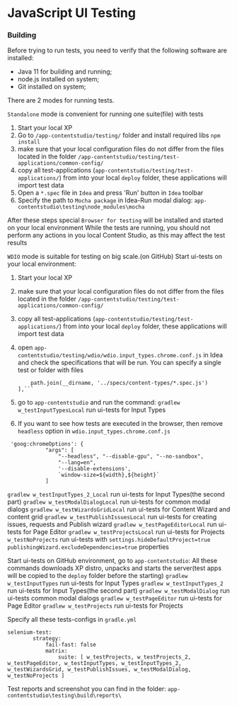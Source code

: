JavaScript UI Testing
===

### Building

Before trying to run tests, you need to verify that the following software are installed:

* Java 11 for building and running;
* node.js installed on system;
* Git installed on system;

There are 2 modes for running tests.

`Standalone` mode is convenient for running one suite(file) with tests
1. Start your local XP
2. Go to `/app-contentstudio/testing/` folder and install required libs
    ``` npm install ```
3. make sure that your local configuration files do not differ from the files located in the folder `/app-contentstudio/testing/test-applications/common-config/`
4. copy all test-applications (`app-contentstudio/testing/test-applications/`) from  into your local `deploy` folder, these applications will import test data
5. Open a `*.spec` file in `Idea` and press 'Run' button in `Idea` toolbar
6. Specify the path to `Mocha package` in Idea-Run modal dialog: `app-contentstudio\testing\node_modules\mocha`

 After these steps special `Browser for testing` will be installed and started on your local environment
 While the tests are running, you should not perform any actions in you local Content Studio, as this may affect the test results


`WDIO` mode is suitable for testing on big scale.(on GitHub)
Start ui-tests on your local environment:
1. Start your local XP
2. make sure that your local configuration files do not differ from the files located in the folder `/app-contentstudio/testing/test-applications/common-config/`
3. copy all test-applications (`app-contentstudio/testing/test-applications/`) from  into your local `deploy` folder, these applications will import test data
4. open `app-contentstudio/testing/wdio/wdio.input_types.chrome.conf.js` in Idea and check the specifications that will be run.
   You can specify a single test or folder with files

    ``` specs: [
        path.join(__dirname, '../specs/content-types/*.spec.js')
    ],```

5. go to `app-contentstudio` and run the command:
    ```gradlew w_testInputTypesLocal```  run ui-tests for Input Types

6. If you want to see how tests are executed in the browser, then remove ``headless`` option in `wdio.input_types.chrome.conf.js`

```
 'goog:chromeOptions': {
            "args": [
                "--headless", "--disable-gpu", "--no-sandbox",
                "--lang=en",
                '--disable-extensions',
                `window-size=${width},${height}`
            ]
```

```gradlew w_testInputTypes_2_Local``` run ui-tests for Input Types(the second part)
```gradlew w_testModalDialogLocal```   run ui-tests for common modal dialogs
```gradlew w_testWizardsGridLocal```   run ui-tests for Content Wizard and content grid
```gradlew w_testPublishIssuesLocal``` run ui-tests for creating issues, requests and Publish wizard
```gradlew w_testPageEditorLocal```    run ui-tests for Page Editor
```gradlew w_testProjectsLocal```      run ui-tests for Projects
```w_testNoProjects```           run ui-tests with `settings.hideDefaultProject=true publishingWizard.excludeDependencies=true` properties



Start ui-tests on GitHub environment,  go to `app-contentstudio`:
 All these commands downloads XP distro, unpacks and starts the server(test apps will be copied to the `deploy` folder before the starting)
```gradlew w_testInputTypes```       run ui-tests for Input Types
```gradlew w_testInputTypes_2```     run ui-tests for Input Types(the second part)
```gradlew w_testModalDialog```      run ui-tests common modal dialogs
```gradlew w_testPageEditor```       run ui-tests for Page Editor
```gradlew w_testProjects```         run ui-tests for Projects


Specify all these tests-configs in ``gradle.yml``

```
selenium-test:
        strategy:
            fail-fast: false
            matrix:
                suite: [ w_testProjects, w_testProjects_2, w_testPageEditor, w_testInputTypes, w_testInputTypes_2, w_testWizardsGrid, w_testPublishIssues, w_testModalDialog, w_testNoProjects ]
```

Test reports and screenshot you can find in the folder: ```app-contentstudio\testing\build\reports\```
